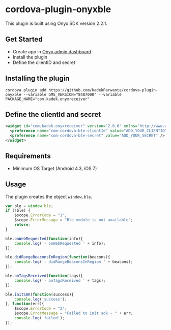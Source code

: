 # cordova-plugin-onyxble
This plugin is built using Onyx SDK version 2.2.1.


## Get Started
- Create app in [Onyx admin dashboard](https://connect.onyxbeacon.com/admin/app/create)
- Install the plugin
- Define the clientID and secret

## Installing the plugin
```
cordova plugin add https://github.com/kadekParwanta/cordova-plugin-onyxble --variable GMS_VERSION="8487000" --variable PACKAGE_NAME="com.kadek.onyxreceiver"
```

## Define the clientId and secret
```xml
<widget id="com.kadek.onyxreceiver" version="2.0.0" xmlns="http://www.w3.org/ns/widgets" xmlns:cdv="http://cordova.apache.org/ns/1.0">
  <preference name="com-cordova-ble-clientId" value="ADD_YOUR_CLIENTID" />
  <preference name="com-cordova-ble-secret" value="ADD_YOUR_SECRET" />
</widget>
```
## Requirements

- Minimum OS Target (Android 4.3, iOS 7)

## Usage
The plugin creates the object `window.ble`.
```Javascript
var ble = window.ble;
if (!ble) {
    $scope.ErrorCode = "1";
    $scope.ErrorMessage = "Ble module is not available";
    return;
}

ble.onWebRequested(function(info){
    console.log('- onWebRequested ' + info);
});

ble.didRangeBeaconsInRegion(function(beacons){
    console.log('- didRangeBeaconsInRegion ' + beacons);
});

ble.onTagsReceived(function(tags){
    console.log('- onTagsReceived ' + tags);
});

ble.initSDK(function(success){
    console.log('success');
}, function(err){
    $scope.ErrorCode = "2";
    $scope.ErrorMessage = "Failed to init sdk - " + err;
    console.log('failed');
});

```
